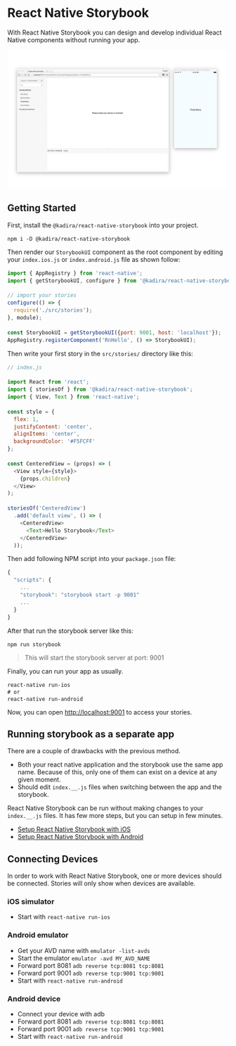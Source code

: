 # React Native Storybook

With React Native Storybook you can design and develop individual React Native components without running your app.

![React Storybook Screenshot](docs/assets/readme/screenshot.png)

## Getting Started

First, install the `@kadira/react-native-storybook` into your project.

```shell
npm i -D @kadira/react-native-storybook
```

Then render our `StorybookUI` component as the root component by editing your `index.ios.js` or `index.android.js` file as shown follow:

```js
import { AppRegistry } from 'react-native';
import { getStorybookUI, configure } from '@kadira/react-native-storybook';

// import your stories
configure(() => {
  require('./src/stories');
}, module);

const StorybookUI = getStorybookUI({port: 9001, host: 'localhost'});
AppRegistry.registerComponent('RnHello', () => StorybookUI);
```

Then write your first story in the `src/stories/` directory like this:

```js
// index.js

import React from 'react';
import { storiesOf } from '@kadira/react-native-storybook';
import { View, Text } from 'react-native';

const style = {
  flex: 1,
  justifyContent: 'center',
  alignItems: 'center',
  backgroundColor: '#F5FCFF'
};

const CenteredView = (props) => (
  <View style={style}>
    {props.children}
  </View>
);

storiesOf('CenteredView')
  .add('default view', () => (
    <CenteredView>
      <Text>Hello Storybook</Text>
    </CenteredView>
  ));
```

Then add following NPM script into your `package.json` file:

```js
{
  "scripts": {
    ...
    "storybook": "storybook start -p 9001"
    ...
  }
}
```

After that run the storybook server like this:

```
npm run storybook
```

> This will start the storybook server at port: 9001

Finally, you can run your app as usually.

```
react-native run-ios
# or
react-native run-android
```

Now, you can open <http://localhost:9001> to access your stories.

## Running storybook as a separate app

There are a couple of drawbacks with the previous method.

- Both your react native application and the storybook use the same app name. Because of this, only one of them can exist on a device at any given moment.
- Should edit `index.__.js` files when switching between the app and the storybook.

React Native Storybook can be run without making changes to your `index.__.js` files. It has few more steps, but you can setup in few minutes.

- [Setup React Native Storybook with iOS](docs/setup-ios.md)
- [Setup React Native Storybook with Android](docs/setup-android.md)

## Connecting Devices

In order to work with React Native Storybook, one or more devices should be connected. Stories will only show when devices are available.

### iOS simulator

- Start with `react-native run-ios`

### Android emulator

- Get your AVD name with `emulator -list-avds`
- Start the emulator `emulator -avd MY_AVD_NAME`
- Forward port 8081 `adb reverse tcp:8081 tcp:8081`
- Forward port 9001 `adb reverse tcp:9001 tcp:9001`
- Start with `react-native run-android`

### Android device

- Connect your device with adb
- Forward port 8081 `adb reverse tcp:8081 tcp:8081`
- Forward port 9001 `adb reverse tcp:9001 tcp:9001`
- Start with `react-native run-android`
